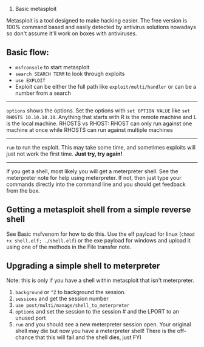 1. Basic metasploit

Metasploit is a tool designed to make hacking easier. The free version is 100% command based and easily detected by antivirus solutions nowadays so don't assume it'll work on boxes with antiviruses.

## Basic flow:
- `msfconsole` to start metasploit
- `search SEARCH TERM` to look through exploits
- `use EXPLOIT`
- Exploit can be either the full path like `exploit/multi/handler` or can be a number from a search
------
`options` shows the options. Set the options with `set OPTION VALUE` like `set RHOSTS 10.10.10.10`. Anything that starts with R is the remote machine and L is the local machine. RHOSTS vs RHOST: RHOST can only run against one machine at once while RHOSTS can run against multiple machines

-------
`run` to run the exploit. This may take some time, and sometimes exploits will just not work the first time. **Just try, try again!**

--------
If you get a shell, most likely you will get a meterpreter shell. See the meterpreter note for help using meterpreter. If not, then just type your commands directly into the command line and you should get feedback from the box.

## Getting a metasploit shell from a simple reverse shell
See Basic msfvenom for how to do this. Use the elf payload for linux (`chmod +x shell.elf; ./shell.elf`) or the exe payload for windows and upload it using one of the methods in the File transfer note.

## Upgrading a simple shell to meterpreter
Note: this is only if you have a shell within metasploit that isn't meterpreter.
1. `background` or `^Z` to background the session.
2. `sessions` and get the session number
3. `use post/multi/manage/shell_to_meterpreter`
4. `options` and set the session to the session # and the LPORT to an unused port
5. `run` and you should see a new meterpreter session open. Your original shell may die but now you have a meterpreter shell! There is the off-chance that this will fail and the shell dies, just FYI

